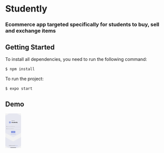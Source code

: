 # Studently

### Ecommerce app targeted specifically for students to buy, sell and exchange items

## Getting Started

To install all dependencies, you need to run the following command:

```sh
$ npm install
```

To run the project:

```sh
$ expo start
```

## Demo

<img src="https://github.com/akhomochkina/Studently/blob/main/Frontend/src/assets/images/login.png" width="10%" hight="10%">



